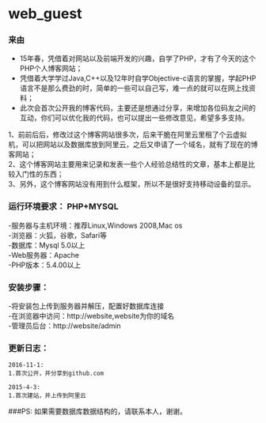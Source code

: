 # web_guest

### 来由
 - 15年春，凭借着对网站以及前端开发的兴趣，自学了PHP，才有了今天的这个PHP个人博客网站；<br>
 - 凭借着大学学过Java,C++以及12年时自学Objective-c语言的掌握，学起PHP语言不是那么费劲的时，简单的一些可以自己写，难一点的就可以在网上找资料；<br>
 - 此次会首次公开我的博客代码，主要还是想通过分享，来增加各位码友之间的互动，你们可以优化我的代码，也可以提出一些修改意见，希望多多支持。<br>
 
 1、前前后后，修改过这个博客网站很多次，后来干脆在阿里云里租了个云虚拟机，可以把网站以及数据库放到阿里云，之后又申请了一个域名，就有了现在的博客网站；<br>
 2、这个博客网站主要用来记录和发表一些个人经验总结性的文章，基本上都是比较入门性的东西；<br>
 3、另外，这个博客网站没有用到什么框架，所以不是很好支持移动设备的显示。<br>

### 运行环境要求： PHP+MYSQL
-服务器与主机环境：推荐Linux,Windows 2008,Mac os <br>
-浏览器：火狐，谷歌，Safari等<br>
-数据库：Mysql 5.0以上<br>
-Web服务器：Apache<br>
-PHP版本：5.4.00以上<br>

### 安装步骤：
-将安装包上传到服务器并解压，配置好数据库连接<br>
-在浏览器中访问：http://website,website为你的域名<br>
-管理员后台：http://website/admin<br>

### 更新日志：<br/>
    2016-11-1:
    1.首次公开，并分享到github.com
    
    2015-4-3:
    1.首次建站，并上传到阿里云
    

###PS:
    如果需要数据库数据结构的，请联系本人，谢谢。


